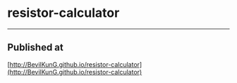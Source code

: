 # resistor-calculator
---
## Published at
[http://BevilKunG.github.io/resistor-calculator](http://BevilKunG.github.io/resistor-calculator)
